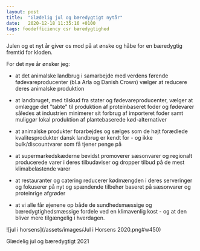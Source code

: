 ```yaml
---
layout: post
title:  "Glædelig jul og bæredygtigt nytår"
date:   2020-12-18 11:35:16 +0100
tags: foodefficiency csr bæredygtighed
---
```

Julen og et nyt år giver os mod på at ønske og håbe for en bæredygtig fremtid for kloden.

For det nye år ønsker jeg:

* at det animalske landbrug i samarbejde med verdens førende fødevareproducenter (bl.a Arla og Danish Crown) vælger at reducere deres animalske produktion

* at landbruget, med tilskud fra stater og fødevareproducenter, vælger at omlægge det "tabte" til produktion af proteinbaseret foder og fødevarer således at industrien minimerer sit forbrug af importeret foder samt muliggør lokal produktion af plantebaserede kød-alternativer

* at animalske produkter forarbejdes og sælges som de højt forædlede kvalitesprodukter dansk landbrug er kendt for - og ikke bulk/discountvarer som få tjener penge på

* at supermarkedskæderne bevidst promoverer sæsonvarer og regionalt producerede varer i deres tilbudaviser og dropper tilbud på de mest klimabelastende varer

* at restauranter og catering reducerer kødmængden i deres serveringer og fokuserer på nyt og spændende tilbehør baseret på sæsonvarer og proteinrige afgrøder

* at vi alle får øjenene op både de sundhedsmæssige og bæredygtighedsmæssige fordele ved en klimavenlig kost - og at den bliver mere tilgængelig i hverdagen. 

![jul i horsens](/assets/images/Jul i Horsens 2020.png#w450)

Glædelig jul og bæredygtigt 2021
